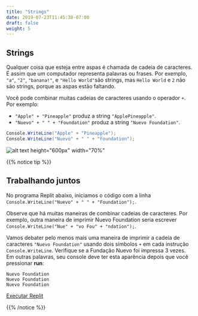 ```yaml
---
title: "Strings"
date: 2019-07-23T11:45:38-07:00
draft: false
weight: 5
---
```


## Strings


Qualquer coisa que esteja entre aspas é chamada de cadeia de caracteres. É assim que um computador representa palavras ou frases. Por exemplo, `"a"`, `"2"`, `"banana!"`, e `"Hello World"`são strings, mas `Hello World` e `2` não são strings, porque as aspas estão faltando.

Você pode combinar muitas cadeias de caracteres usando o operador `+`. Por exemplo:

- `"Apple" + "Pineapple"` produz a string `"ApplePineapple"`.
- `"Nuevo" + " " + "Foundation"` produz a string `"Nuevo Foundation"`.

```csharp
Console.WriteLine("Apple" + "Pineapple");
Console.WriteLine("Nuevo" + " " + "Foundation");
```

![alt text height="600px" width="70%"](../media/strings-intro.png "Combinando strings com +")

{{% notice tip %}}

## Trabalhando juntos

No programa Replit abaixo, iniciamos o código com a linha `Console.WriteLine("Nuevo" + " " + "Foundation");`.

Observe que há muitas maneiras de combinar cadeias de caracteres. Por exemplo, outra maneira de imprimir Nuevo Foundation seria escrever `Console.WriteLine("Nue" + "vo Fou" + "ndation");`.

Vamos debater pelo menos mais uma maneira de imprimir a cadeia de caracteres `"Nuevo Foundation"` usando dois símbolos `+` em cada instrução `Console.WriteLine`. Verifique se a Fundação Nuevo foi impressa 3 vezes. Em outras palavras, seu console deve ter esta aparência depois que você pressionar **run**:

```
Nuevo Foundation
Nuevo Foundation
Nuevo Foundation
```

<a class="my-2 mx-4 btn btn-info" href="https://replit.com/@nuevofoundation/NF-CSharp-Strings" target="_blank">Executar Replit</a>

{{% /notice %}}
